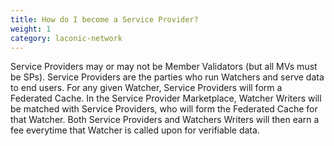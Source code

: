 ```yaml
---
title: How do I become a Service Provider?
weight: 1
category: laconic-network
---
```


Service Providers may or may not be Member Validators (but all MVs must be SPs). Service Providers are the parties who run Watchers and serve data to end users. For any given Watcher, Service Providers will form a Federated Cache. In the Service Provider Marketplace, Watcher Writers will be matched with Service Providers, who will form the Federated Cache for that Watcher. Both Service Providers and Watchers Writers will then earn a fee everytime that Watcher is called upon for verifiable data.
